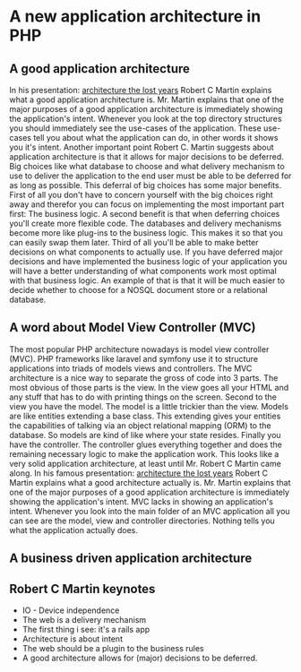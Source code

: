 # A new application architecture in PHP



## A good application architecture

In his presentation: [architecture the lost years](https://www.youtube.com/watch?v=NeXQEJNWO5w) Robert C Martin explains what a good application architecture is. Mr. Martin explains that one of the major purposes of a good application architecture is immediately showing the application's intent. Whenever you look at the top directory structures you should immediately see the use-cases of the application. These use-cases tell you about what the application can do, in other words it shows you it's intent. Another important point Robert C. Martin suggests about application architecture is that it allows for major decisions to be deferred. Big choices like what database to choose and what delivery mechanism to use to deliver the application to the end user must be able to be deferred for as long as possible. This deferral of big choices has some major benefits. First of all you don't have to concern yourself with the big choices right away and therefor you can focus on implementing the most important part first: The business logic. A second benefit is that when deferring choices you'll create more flexible code. The databases and delivery mechanisms become more like plug-ins to the business logic. This makes it so that you can easily swap them later. Third of all you'll be able to make better decisions on what components to actually use. If you have deferred major decisions and have implemented the business logic of your application you will have a better understanding of what components work most optimal with that business logic. An example of that is that it will be much easier to decide whether to choose for a NOSQL document store or a relational database.

## A word about Model View Controller (MVC)

The most popular PHP architecture nowadays is model view controller (MVC). PHP frameworks like laravel and symfony use it to structure applications into triads of models views and controllers. The MVC architecture is a nice way to separate the gross of code into 3 parts. The most obvious of those parts is the view.  In the view goes all your HTML and any stuff that has to do with printing things on the screen. Second to the view you have the model. The model is a little trickier than the view. Models are like entities extending a base class. This extending gives your entities the capabilities of talking via an object relational mapping (ORM) to the database. So models are kind of like where your state resides. Finally you have the controller. The controller glues everything together and does the remaining necessary logic to make the application work. This looks like a very solid application architecture, at least until Mr. Robert C Martin came along. In his famous presentation: [architecture the lost years](https://www.youtube.com/watch?v=NeXQEJNWO5w) Robert C Martin explains what a good architecture actually is. Mr. Martin explains that one of the major purposes of a good application architecture is immediately showing the application's intent. MVC lacks in showing an application's intent. Whenever you look into the main folder of an MVC application all you can see are the model, view and controller directories. Nothing tells you what the application actually does.



## A business driven application architecture





## Robert C Martin keynotes

- IO  - Device independence
- The web is a delivery mechanism
- The first thing i see: it's a rails app
- Architecture is about intent
- The web should be a plugin to the business rules
- A good architecture allows for (major) decisions to be deferred.